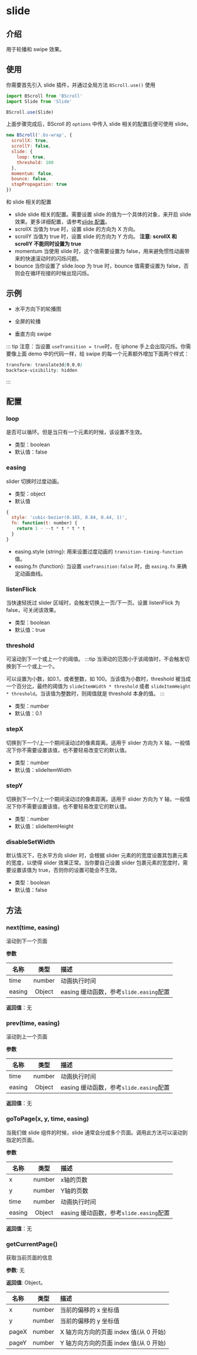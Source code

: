 # slide

## 介绍

用于轮播和 swipe 效果。

## 使用

你需要首先引入 slide 插件，并通过全局方法 `BScroll.use()` 使用

```js
import BScroll from 'BScroll'
import Slide from 'Slide'

BScroll.use(Slide)
```

上面步骤完成后，BScroll 的 `options` 中传入 slide 相关的配置后便可使用 slide。

```js
new BScroll('.bs-wrap', {
  scrollX: true,
  scrollY: false,
  slide: {
    loop: true,
    threshold: 100
  },
  momentum: false,
  bounce: false,
  stopPropagation: true
})
```

和 slide 相关的配置

- slide
  slide 相关的配置。需要设置 slide 的值为一个具体的对象，来开启 slide 效果。更多详细配置，请参考[slide 配置](./slide.html#配置)。
- scrollX
  当值为 true 时，设置 slide 的方向为 X 方向。
- scrollY
  当值为 true 时，设置 slide 的方向为 Y 方向。 **注意: scrollX 和 scrollY 不能同时设置为 true**
- momentum
  当使用 slide 时，这个值需要设置为 false，用来避免惯性动画带来的快速滚动时的闪烁问题。
- bounce
  当你设置了 slide.loop 为 true 时，bounce 值需要设置为 false，否则会在循环衔接的时候出现闪烁。

## 示例

- 水平方向下的轮播图

<demo qrcode-url="slide/banner">
  <template slot="code-template">
    <<< @/example/vue/components/slide/banner.vue?template
  </template>
  <template slot="code-script">
    <<< @/example/vue/components/slide/banner.vue?script
  </template>
  <template slot="code-style">
    <<< @/example/vue/components/slide/banner.vue?style
  </template>
  <slide-banner slot="demo"></slide-banner>
</demo>

- 全屏的轮播

<demo qrcode-url="slide/fullpage">
  <template slot="code-template">
    <<< @/example/vue/components/slide/fullpage.vue?template
  </template>
  <template slot="code-script">
    <<< @/example/vue/components/slide/fullpage.vue?script
  </template>
  <template slot="code-style">
    <<< @/example/vue/components/slide/fullpage.vue?style
  </template>
  <slide-fullpage slot="demo"></slide-fullpage>
</demo>

- 垂直方向 swipe

<demo qrcode-url="slide/vertical">
  <template slot="code-template">
    <<< @/example/vue/components/zoom/vertical.vue?template
  </template>
  <template slot="code-script">
    <<< @/example/vue/components/zoom/vertical.vue?script
  </template>
  <template slot="code-style">
    <<< @/example/vue/components/zoom/vertical.vue?style
  </template>
  <slide-vertical slot="demo"></slide-vertical>
</demo>

::: tip
注意：当设置 `useTransition = true`时，在 iphone 手上会出现闪烁。你需要像上面 demo 中的代码一样，给 swipe 的每一个元素额外增加下面两个样式：

```css
transform: translate3d(0,0,0)
backface-visibility: hidden
```
:::

## 配置

### loop
是否可以循环。但是当只有一个元素的时候，该设置不生效。
- 类型：boolean
- 默认值：false

### easing
slider 切换时过度动画。
- 类型：object
- 默认值
```js
{
  style: 'cubic-bezier(0.165, 0.84, 0.44, 1)',
  fn: function(t: number) {
    return 1 - --t * t * t * t
  }
}
```
- easing.style {string}: 用来设置过度动画的 `transition-timing-function` 值。
- easing.fn {function}: 当设置 `useTransition:false` 时，由 `easing.fn` 来确定动画曲线。

### listenFlick

当快速轻抚过 slider 区域时，会触发切换上一页/下一页。设置 listenFlick 为 false，可关闭该效果。
- 类型：boolean
- 默认值：true

### threshold

可滚动到下一个或上一个的阈值。
:::tip
当滑动的范围小于该阈值时，不会触发切换到下一个或上一个。

可以设置为小数，如0.1，或者整数，如 100。当该值为小数时，threshold 被当成一个百分比，最终的阈值为 `slideItemWidth * threshold` 或者 `slideItemHeight * threshold`。当该值为整数时，则阈值就是 threshold 本身的值。
:::
- 类型：number
- 默认值：0.1

### stepX

切换到下一个/上一个期间滚动过的像素距离。适用于 slider 方向为 X 轴，一般情况下你不需要设置该值，也不要轻易改变它的默认值。
- 类型：number
- 默认值：slideItemWidth


### stepY

切换到下一个/上一个期间滚动过的像素距离。适用于 slider 方向为 Y 轴，一般情况下你不需要设置该值，也不要轻易改变它的默认值。
- 类型：number
- 默认值：slideItemHeight

### disableSetWidth

默认情况下，在水平方向 slider 时，会根据 slider 元素的的宽度设置其包裹元素的宽度，以使得 slider 效果正常。当你要自己设置 slider 包裹元素的宽度时，需要设置该值为 true，否则你的设置可能会不生效。
- 类型：boolean
- 默认值：false

## 方法

### next(time, easing)
滚动到下一个页面

**参数**

|名称|类型|描述|
|----------|:-----:|:-----------|
|time|number|动画执行时间|
|easing|Object|easing 缓动函数，参考`slide.easing`配置|

**返回值**：无

### prev(time, easing)
滚动到上一个页面

**参数**

|名称|类型|描述|
|----------|:-----:|:-----------|
|time|number|动画执行时间|
|easing|Object|easing 缓动函数，参考`slide.easing`配置|

**返回值**：无

### goToPage(x, y, time, easing)
当我们做 slide 组件的时候，slide 通常会分成多个页面。调用此方法可以滚动到指定的页面。

**参数**

|名称|类型|描述|
|----------|:-----:|:-----------|
|x|number|x轴的页数|
|y|number|Y轴的页数|
|time|number|动画执行时间|
|easing|Object|easing 缓动函数，参考`slide.easing`配置|

**返回值**：无

### getCurrentPage()
获取当前页面的信息

**参数**: 无

**返回值**: Object。

|名称|类型|描述|
|----------|:-----:|:-----------|
|x|number|当前的偏移的 x 坐标值|
|y|number|当前的偏移的 y 坐标值|
|pageX|number| X 轴方向方向的页面 index 值(从 0 开始)|
|pageY|number| Y 轴方向方向的页面 index 值(从 0 开始)|
